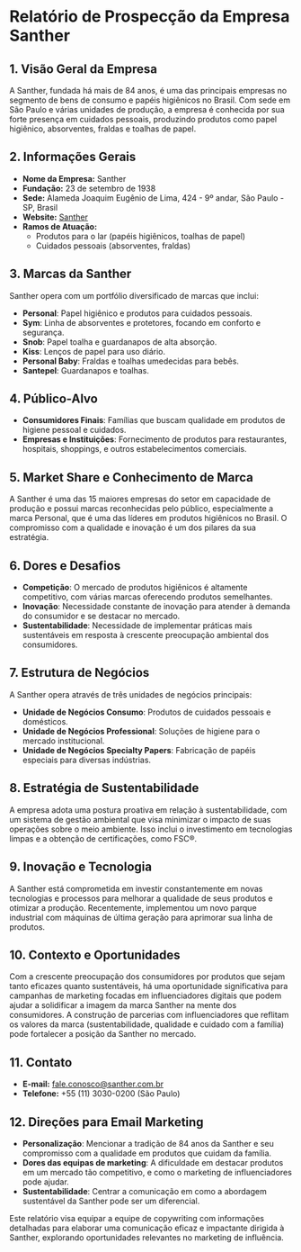 # Relatório de Prospecção da Empresa Santher

## 1. Visão Geral da Empresa
A Santher, fundada há mais de 84 anos, é uma das principais empresas no segmento de bens de consumo e papéis higiênicos no Brasil. Com sede em São Paulo e várias unidades de produção, a empresa é conhecida por sua forte presença em cuidados pessoais, produzindo produtos como papel higiênico, absorventes, fraldas e toalhas de papel.

## 2. Informações Gerais
- **Nome da Empresa:** Santher
- **Fundação:** 23 de setembro de 1938
- **Sede:** Alameda Joaquim Eugênio de Lima, 424 - 9º andar, São Paulo - SP, Brasil
- **Website:** [Santher](https://www.santher.com.br)
- **Ramos de Atuação:**
  - Produtos para o lar (papéis higiênicos, toalhas de papel)
  - Cuidados pessoais (absorventes, fraldas)

## 3. Marcas da Santher
Santher opera com um portfólio diversificado de marcas que inclui:
- **Personal**: Papel higiênico e produtos para cuidados pessoais.
- **Sym**: Linha de absorventes e protetores, focando em conforto e segurança.
- **Snob**: Papel toalha e guardanapos de alta absorção.
- **Kiss**: Lenços de papel para uso diário.
- **Personal Baby**: Fraldas e toalhas umedecidas para bebês.
- **Santepel**: Guardanapos e toalhas.

## 4. Público-Alvo
- **Consumidores Finais**: Famílias que buscam qualidade em produtos de higiene pessoal e cuidados.
- **Empresas e Instituições**: Fornecimento de produtos para restaurantes, hospitais, shoppings, e outros estabelecimentos comerciais.

## 5. Market Share e Conhecimento de Marca
A Santher é uma das 15 maiores empresas do setor em capacidade de produção e possui marcas reconhecidas pelo público, especialmente a marca Personal, que é uma das líderes em produtos higiênicos no Brasil. O compromisso com a qualidade e inovação é um dos pilares da sua estratégia.

## 6. Dores e Desafios
- **Competição**: O mercado de produtos higiênicos é altamente competitivo, com várias marcas oferecendo produtos semelhantes.
- **Inovação**: Necessidade constante de inovação para atender à demanda do consumidor e se destacar no mercado.
- **Sustentabilidade**: Necessidade de implementar práticas mais sustentáveis em resposta à crescente preocupação ambiental dos consumidores.

## 7. Estrutura de Negócios
A Santher opera através de três unidades de negócios principais:
- **Unidade de Negócios Consumo**: Produtos de cuidados pessoais e domésticos.
- **Unidade de Negócios Professional**: Soluções de higiene para o mercado institucional.
- **Unidade de Negócios Specialty Papers**: Fabricação de papéis especiais para diversas indústrias.

## 8. Estratégia de Sustentabilidade
A empresa adota uma postura proativa em relação à sustentabilidade, com um sistema de gestão ambiental que visa minimizar o impacto de suas operações sobre o meio ambiente. Isso inclui o investimento em tecnologias limpas e a obtenção de certificações, como FSC®.

## 9. Inovação e Tecnologia
A Santher está comprometida em investir constantemente em novas tecnologias e processos para melhorar a qualidade de seus produtos e otimizar a produção. Recentemente, implementou um novo parque industrial com máquinas de última geração para aprimorar sua linha de produtos.

## 10. Contexto e Oportunidades
Com a crescente preocupação dos consumidores por produtos que sejam tanto eficazes quanto sustentáveis, há uma oportunidade significativa para campanhas de marketing focadas em influenciadores digitais que podem ajudar a solidificar a imagem da marca Santher na mente dos consumidores. A construção de parcerias com influenciadores que reflitam os valores da marca (sustentabilidade, qualidade e cuidado com a família) pode fortalecer a posição da Santher no mercado.

## 11. Contato
- **E-mail:** fale.conosco@santher.com.br
- **Telefone:** +55 (11) 3030-0200 (São Paulo)

## 12. Direções para Email Marketing
- **Personalização**: Mencionar a tradição de 84 anos da Santher e seu compromisso com a qualidade em produtos que cuidam da família.
- **Dores das equipas de marketing**: A dificuldade em destacar produtos em um mercado tão competitivo, e como o marketing de influenciadores pode ajudar.
- **Sustentabilidade**: Centrar a comunicação em como a abordagem sustentável da Santher pode ser um diferencial.

Este relatório visa equipar a equipe de copywriting com informações detalhadas para elaborar uma comunicação eficaz e impactante dirigida à Santher, explorando oportunidades relevantes no marketing de influência.